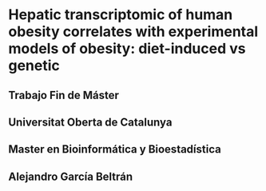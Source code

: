 # Hepatic transcriptomic of human obesity correlates with experimental models of obesity: diet-induced vs genetic
## Trabajo Fin de Máster
## Universitat Oberta de Catalunya
## Master en Bioinformática y Bioestadística
## Alejandro García Beltrán

